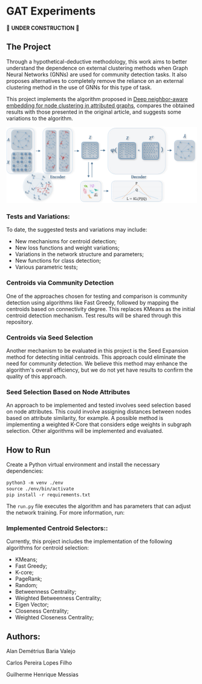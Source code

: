 # GAT Experiments

:construction: **UNDER CONSTRUCTION** :construction:

## The Project

Through a hypothetical-deductive methodology, this work aims to better understand the dependence on external clustering methods when Graph Neural Networks (GNNs) are used for community detection tasks. It also proposes alternatives to completely remove the reliance on an external clustering method in the use of GNNs for this type of task.

This project implements the algorithm proposed in [Deep neighbor-aware embedding for node clustering in attributed graphs](https://www.sciencedirect.com/science/article/abs/pii/S0031320321004118), compares the obtained results with those presented in the original article, and suggests some variations to the algorithm.

![Structure of the algorithm proposed in "Deep neighbor-aware embedding for node clustering in attributed graphs"](./img/deep-neighbor-model-img.png)

### Tests and Variations:

To date, the suggested tests and variations may include:

- New mechanisms for centroid detection;
- New loss functions and weight variations;
- Variations in the network structure and parameters;
- New functions for class detection;
- Various parametric tests;

### Centroids via Community Detection

One of the approaches chosen for testing and comparison is community detection using algorithms like Fast Greedy, followed by mapping the centroids based on connectivity degree. This replaces KMeans as the initial centroid detection mechanism. Test results will be shared through this repository.

### Centroids via Seed Selection

Another mechanism to be evaluated in this project is the Seed Expansion method for detecting initial centroids. This approach could eliminate the need for community detection. We believe this method may enhance the algorithm's overall efficiency, but we do not yet have results to confirm the quality of this approach.

### Seed Selection Based on Node Attributes

An approach to be implemented and tested involves seed selection based on node attributes. This could involve assigning distances between nodes based on attribute similarity, for example. A possible method is implementing a weighted K-Core that considers edge weights in subgraph selection. Other algorithms will be implemented and evaluated.

## How to Run

Create a Python virtual environment and install the necessary dependencies:

```
python3 -m venv ./env
source ./env/bin/activate
pip install -r requirements.txt
```

The `run.py` file executes the algorithm and has parameters that can adjust the network training. For more information, run:

### Implemented Centroid Selectors::

Currently, this project includes the implementation of the following algorithms for centroid selection:

- KMeans;
- Fast Greedy;
- K-core;
- PageRank;
- Random;
- Betweenness Centrality;
- Weighted Betweenness Centrality;
- Eigen Vector;
- Closeness Centrality;
- Weighted Closeness Centrality;


## Authors:

Alan Demétrius Baria Valejo

Carlos Pereira Lopes Filho

Guilherme Henrique Messias
